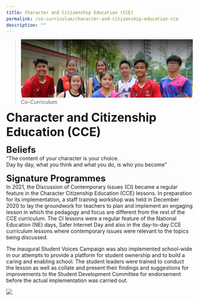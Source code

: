 ```yaml
---
title: Character and Citizenship Education (CCE)
permalink: /co-curriculum/character-and-citizenship-education-cce
description: ""
---
```

>![](/images/About%20us.jpg)
>Co-Curriculum

**<font size=6>Character and Citizenship Education (CCE)</font>**<br>

**<font size=5>Beliefs</font>**<br>
“The content of your character is your choice. <br>
Day by day, what you think and what you do, is who you become”

**<font size=5>Signature Programmes</font>**<br>
In 2021, the Discussion of Contemporary Issues (CI) became a regular feature in the Character Citizenship Education (CCE) lessons. In preparation for its implementation, a staff training workshop was held in December 2020 to lay the groundwork for teachers to plan and implement an engaging lesson in which the pedagogy and focus are different from the rest of the CCE curriculum. The CI lessons were a regular feature of the National Education (NE) days, Safer Internet Day and also in the day-to-day CCE curriculum lessons where contemporary issues were relevant to the topics being discussed.

The inaugural Student Voices Campaign was also implemented school-wide in our attempts to provide a platform for student ownership and to build a caring and enabling school. The student leaders were trained to conduct the lesson as well as collate and present their findings and suggestions for improvements to the Student Development Committee for endorsement before the actual implementation was carried out.

![](/images/CCE%20GIF.gif)